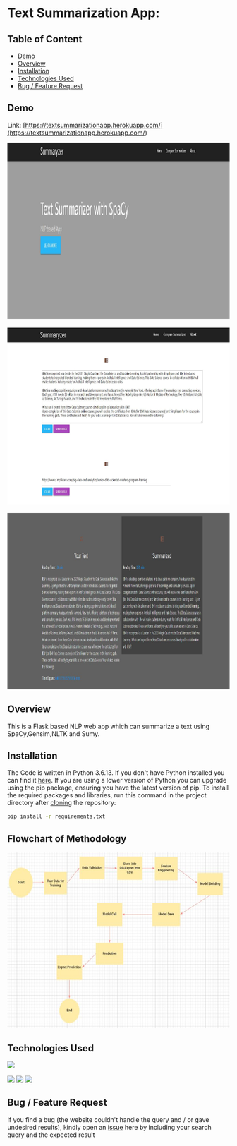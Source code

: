 # Text Summarization App: 

## Table of Content
  * [Demo](#demo)
  * [Overview](#overview)
  * [Installation](#installation)
  * [Technologies Used](#Technologies-Used)
  * [Bug / Feature Request](#bug---feature-request)


## Demo
Link: [https://textsummarizationapp.herokuapp.com/](https://textsummarizationapp.herokuapp.com/)

<p align="center">
 <img src="https://github.com/mitul01/Text_Summarization_App/blob/main/static/home.JPG" width="800" height="400"/>
 <br>
<br>
<img src="https://github.com/mitul01/Text_Summarization_App/blob/main/static/input.JPG" width="800" height="400"/>
<br>
<br>
<img src="https://github.com/mitul01/Text_Summarization_App/blob/main/static/output.JPG" width="800" height="400"/>
 </p>

## Overview
This is a Flask based NLP web app which can summarize a text using SpaCy,Gensim,NLTK and Sumy.

## Installation
The Code is written in Python 3.6.13. If you don't have Python installed you can find it [here](https://www.python.org/downloads/). If you are using a lower version of Python you can upgrade using the pip package, ensuring you have the latest version of pip. To install the required packages and libraries, run this command in the project directory after [cloning](https://github.com/mitul01/Text_Summarization_App) the repository:
```bash
pip install -r requirements.txt
```
## Flowchart of Methodology
<p align="center">
<img src="https://github.com/mitul01/EconomicalFlights/blob/master/static/css/flowchart.JPG" width="800" height="400"/>
 </p>

## Technologies Used

![](https://forthebadge.com/images/badges/made-with-python.svg)

[<img target="_blank" src="https://flask.palletsprojects.com/en/1.1.x/_images/flask-logo.png" width=170>](https://flask.palletsprojects.com/en/1.1.x/) [<img target="_blank" src="https://number1.co.za/wp-content/uploads/2017/10/gunicorn_logo-300x85.png" width=280>](https://gunicorn.org) [<img target="_blank" src="https://scikit-learn.org/stable/_static/scikit-learn-logo-small.png" width=200>](https://scikit-learn.org/stable/) 


## Bug / Feature Request

If you find a bug (the website couldn't handle the query and / or gave undesired results), kindly open an [issue](https://github.com/mitul01/Text_Summarization_App/issues) here by including your search query and the expected result

